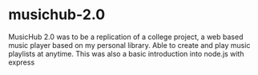 # musichub-2.0

MusicHub 2.0 was to be a replication of a college project, a web based music player based on my personal library.  Able to create and play music playlists at anytime.
This was also a basic introduction into node.js with express
